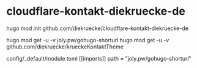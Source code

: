 # cloudflare-kontakt-diekruecke-de
hugo mod init github.com/diekruecke/cloudflare-kontakt-diekruecke-de

hugo mod get -u -v joly.pw/gohugo-shorturl
hugo mod get -u -v github.com/diekruecke/krueckeKontaktTheme

config/_default/module.toml
[[imports]]
path = "joly.pw/gohugo-shorturl"